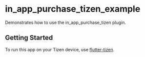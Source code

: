 # in_app_purchase_tizen_example

Demonstrates how to use the in_app_purchase_tizen plugin.

## Getting Started

To run this app on your Tizen device, use [flutter-tizen](https://github.com/flutter-tizen/flutter-tizen).
